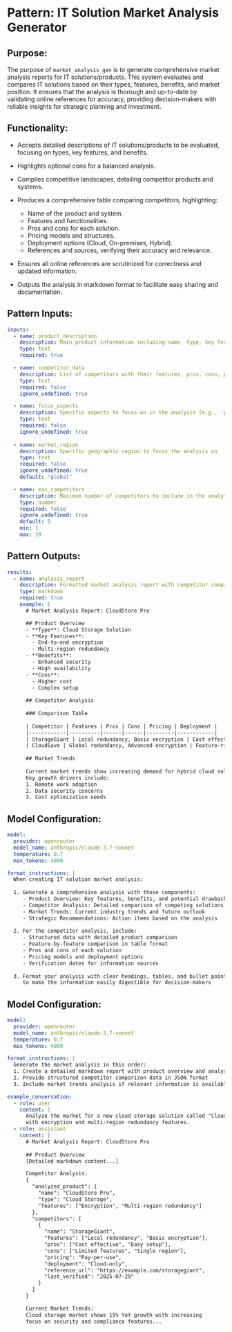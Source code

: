 # Pattern: IT Solution Market Analysis Generator

## Purpose:

The purpose of `market_analysis_gen` is to generate comprehensive market analysis reports for IT solutions/products. This system evaluates and compares IT solutions based on their types, features, benefits, and market position. It ensures that the analysis is thorough and up-to-date by validating online references for accuracy, providing decision-makers with reliable insights for strategic planning and investment.

## Functionality:

* Accepts detailed descriptions of IT solutions/products to be evaluated, focusing on types, key features, and benefits.
* Highlights optional cons for a balanced analysis.
* Compiles competitive landscapes, detailing competitor products and systems.
* Produces a comprehensive table comparing competitors, highlighting:

  * Name of the product and system.
  * Features and functionalities.
  * Pros and cons for each solution.
  * Pricing models and structures.
  * Deployment options (Cloud, On-premises, Hybrid).
  * References and sources, verifying their accuracy and relevance.

* Ensures all online references are scrutinized for correctness and updated information.
* Outputs the analysis in markdown format to facilitate easy sharing and documentation.

## Pattern Inputs:

```yaml
inputs:
  - name: product_description
    description: Main product information including name, type, key features, and benefits
    type: text
    required: true

  - name: competitor_data
    description: List of competitors with their features, pros, cons, pricing, and deployment options
    type: text
    required: false
    ignore_undefined: true

  - name: focus_aspects
    description: Specific aspects to focus on in the analysis (e.g., 'pricing', 'security', 'scalability')
    type: text
    required: false
    ignore_undefined: true
    
  - name: market_region
    description: Specific geographic region to focus the analysis on
    type: text
    required: false
    ignore_undefined: true
    default: "global"

  - name: max_competitors
    description: Maximum number of competitors to include in the analysis
    type: number
    required: false
    ignore_undefined: true
    default: 5
    min: 1
    max: 10
```


## Pattern Outputs:

```yaml
results:
  - name: analysis_report
    description: Formatted market analysis report with competitor comparison and trends
    type: markdown
    required: true
    example: |
      # Market Analysis Report: CloudStore Pro

      ## Product Overview
      - **Type**: Cloud Storage Solution
      - **Key Features**: 
        - End-to-end encryption
        - Multi-region redundancy
      - **Benefits**:
        - Enhanced security
        - High availability
      - **Cons**: 
        - Higher cost
        - Complex setup
        
      ## Competitor Analysis
      
      ### Comparison Table
      
      | Competitor | Features | Pros | Cons | Pricing | Deployment |
      |------------|----------|------|------|---------|------------|
      | StorageGiant | Local redundancy, Basic encryption | Cost effective, Easy setup | Limited features, Single region | Pay-per-use | Cloud-only |
      | CloudSave | Global redundancy, Advanced encryption | Feature-rich, Enterprise support | Expensive, Complex admin | Subscription | Hybrid |
      
      ## Market Trends
      
      Current market trends show increasing demand for hybrid cloud solutions.
      Key growth drivers include:
      1. Remote work adoption
      2. Data security concerns
      3. Cost optimization needs
```

## Model Configuration:

```yaml
model:
  provider: openrouter
  model_name: anthropic/claude-3.7-sonnet
  temperature: 0.7
  max_tokens: 4000

format_instructions: |
  When creating IT solution market analysis:
  
  1. Generate a comprehensive analysis with these components:
     - Product Overview: Key features, benefits, and potential drawbacks
     - Competitor Analysis: Detailed comparison of competing solutions
     - Market Trends: Current industry trends and future outlook
     - Strategic Recommendations: Action items based on the analysis
  
  2. For the competitor analysis, include:
     - Structured data with detailed product comparison
     - Feature-by-feature comparison in table format
     - Pros and cons of each solution
     - Pricing models and deployment options
     - Verification dates for information sources
     
  3. Format your analysis with clear headings, tables, and bullet points
     to make the information easily digestible for decision-makers
```

## Model Configuration:

```yaml
model:
  provider: openrouter
  model_name: anthropic/claude-3.7-sonnet
  temperature: 0.7
  max_tokens: 4000

format_instructions: |
  Generate the market analysis in this order:
  1. Create a detailed markdown report with product overview and analysis
  2. Provide structured competitor comparison data in JSON format
  3. Include market trends analysis if relevant information is available

example_conversation:
  - role: user
    content: |
      Analyze the market for a new cloud storage solution called "CloudStore Pro"
      with encryption and multi-region redundancy features.
  - role: assistant
    content: |
      # Market Analysis Report: CloudStore Pro
      
      ## Product Overview
      [Detailed markdown content...]

      Competitor Analysis:
      {
        "analyzed_product": {
          "name": "CloudStore Pro",
          "type": "Cloud Storage",
          "features": ["Encryption", "Multi-region redundancy"]
        },
        "competitors": [
          {
            "name": "StorageGiant",
            "features": ["Local redundancy", "Basic encryption"],
            "pros": ["Cost effective", "Easy setup"],
            "cons": ["Limited features", "Single region"],
            "pricing": "Pay-per-use",
            "deployment": "Cloud-only",
            "reference_url": "https://example.com/storagegiant",
            "last_verified": "2025-07-29"
          }
        ]
      }

      Current Market Trends:
      Cloud storage market shows 15% YoY growth with increasing
      focus on security and compliance features...
